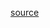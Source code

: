 [source](https://github.com/xieyezi/vuepress-blog/blob/master/docs/front-end/ES6-20%E4%B8%AA%E7%BB%8F%E5%B8%B8%E4%BD%BF%E7%94%A8%E7%9A%84%E6%8A%80%E5%B7%A7.md)